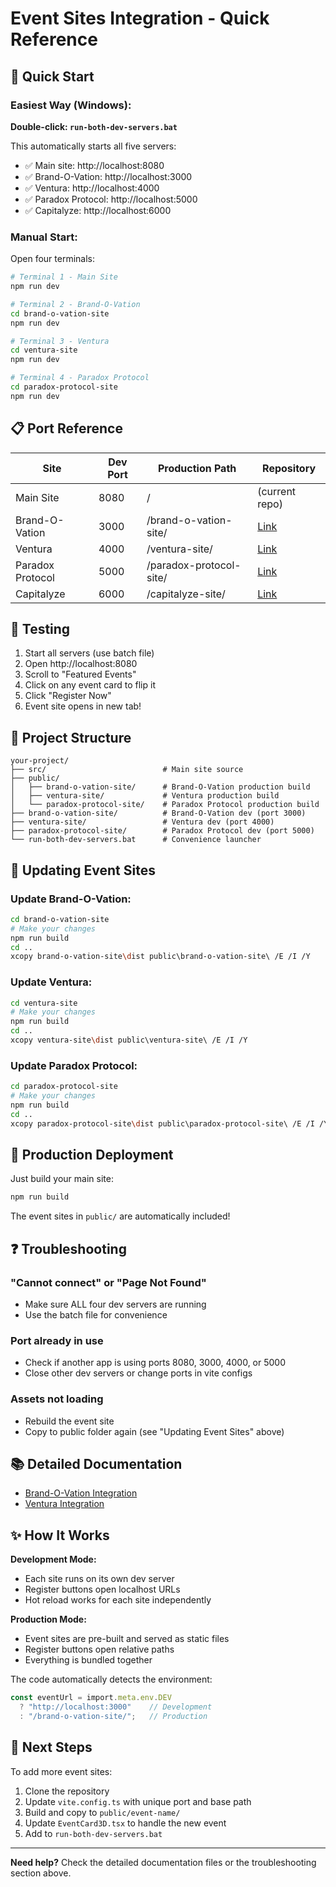 # Event Sites Integration - Quick Reference

## 🚀 Quick Start

### Easiest Way (Windows):
**Double-click: `run-both-dev-servers.bat`**

This automatically starts all five servers:
- ✅ Main site: http://localhost:8080
- ✅ Brand-O-Vation: http://localhost:3000
- ✅ Ventura: http://localhost:4000
- ✅ Paradox Protocol: http://localhost:5000
- ✅ Capitalyze: http://localhost:6000

### Manual Start:
Open four terminals:

```bash
# Terminal 1 - Main Site
npm run dev

# Terminal 2 - Brand-O-Vation
cd brand-o-vation-site
npm run dev

# Terminal 3 - Ventura
cd ventura-site
npm run dev

# Terminal 4 - Paradox Protocol
cd paradox-protocol-site
npm run dev
```

## 📋 Port Reference

| Site | Dev Port | Production Path | Repository |
|------|----------|----------------|------------|
| Main Site | 8080 | / | (current repo) |
| Brand-O-Vation | 3000 | /brand-o-vation-site/ | [Link](https://github.com/RVKB2005/adpocalypse-survivor-95049-37684-83510) |
| Ventura | 4000 | /ventura-site/ | [Link](https://github.com/RVKB2005/venture-game-on-04199-24678-58269-90543) |
| Paradox Protocol | 5000 | /paradox-protocol-site/ | [Link](https://github.com/RVKB2005/paradox-loop-chronicle-07635-43315) |
| Capitalyze | 6000 | /capitalyze-site/ | [Link](https://github.com/RVKB2005/boardroom-empires-51196) |

## 🧪 Testing

1. Start all servers (use batch file)
2. Open http://localhost:8080
3. Scroll to "Featured Events"
4. Click on any event card to flip it
5. Click "Register Now"
6. Event site opens in new tab!

## 📁 Project Structure

```
your-project/
├── src/                          # Main site source
├── public/
│   ├── brand-o-vation-site/      # Brand-O-Vation production build
│   ├── ventura-site/             # Ventura production build
│   └── paradox-protocol-site/    # Paradox Protocol production build
├── brand-o-vation-site/          # Brand-O-Vation dev (port 3000)
├── ventura-site/                 # Ventura dev (port 4000)
├── paradox-protocol-site/        # Paradox Protocol dev (port 5000)
└── run-both-dev-servers.bat      # Convenience launcher
```

## 🔄 Updating Event Sites

### Update Brand-O-Vation:
```bash
cd brand-o-vation-site
# Make your changes
npm run build
cd ..
xcopy brand-o-vation-site\dist public\brand-o-vation-site\ /E /I /Y
```

### Update Ventura:
```bash
cd ventura-site
# Make your changes
npm run build
cd ..
xcopy ventura-site\dist public\ventura-site\ /E /I /Y
```

### Update Paradox Protocol:
```bash
cd paradox-protocol-site
# Make your changes
npm run build
cd ..
xcopy paradox-protocol-site\dist public\paradox-protocol-site\ /E /I /Y
```

## 🚢 Production Deployment

Just build your main site:
```bash
npm run build
```

The event sites in `public/` are automatically included!

## ❓ Troubleshooting

### "Cannot connect" or "Page Not Found"
- Make sure ALL four dev servers are running
- Use the batch file for convenience

### Port already in use
- Check if another app is using ports 8080, 3000, 4000, or 5000
- Close other dev servers or change ports in vite configs

### Assets not loading
- Rebuild the event site
- Copy to public folder again (see "Updating Event Sites" above)

## 📚 Detailed Documentation

- [Brand-O-Vation Integration](./BRAND-O-VATION-INTEGRATION.md)
- [Ventura Integration](./VENTURA-INTEGRATION.md)

## ✨ How It Works

**Development Mode:**
- Each site runs on its own dev server
- Register buttons open localhost URLs
- Hot reload works for each site independently

**Production Mode:**
- Event sites are pre-built and served as static files
- Register buttons open relative paths
- Everything is bundled together

The code automatically detects the environment:
```typescript
const eventUrl = import.meta.env.DEV 
  ? "http://localhost:3000"    // Development
  : "/brand-o-vation-site/";   // Production
```

## 🎯 Next Steps

To add more event sites:
1. Clone the repository
2. Update `vite.config.ts` with unique port and base path
3. Build and copy to `public/event-name/`
4. Update `EventCard3D.tsx` to handle the new event
5. Add to `run-both-dev-servers.bat`

---

**Need help?** Check the detailed documentation files or the troubleshooting section above.
